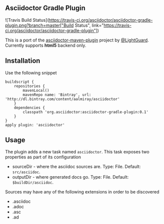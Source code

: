 Asciidoctor Gradle Plugin
-------------------------

![Travis Build Status](https://travis-ci.org/asciidoctor/asciidoctor-gradle-plugin.png?branch=master["Build Status", link="https://travis-ci.org/asciidoctor/asciidoctor-gradle-plugin"])

This is a port of the [asciidoctor-maven-plugin][1] project by [@LightGuard][2]. Currently supports **html5** backend only.

Installation
------------


Use the following snippet

    buildscript {
        repositories {
            mavenLocal()
            mavenRepo name: 'Bintray', url: 'http://dl.bintray.com/content/aalmiray/asciidoctor'
        }
        dependencies {
            classpath 'org.asciidoctor:asciidoctor-gradle-plugin:0.1'
        }
    }
    apply plugin: 'asciidoctor'


Usage
-----

The plugin adds a new task named `asciidoctor`. This task exposes two properties as part of its configuration

 * sourceDir - where the asciidoc sources are. Type: File. Default: `src/asciidoc`.
 * outputDir - where generated docs go. Type: File. Default: `$buildDir/asciidoc`.
 
Sources may have any of the following extensions in order to be discovered

 * .asciidoc
 * .adoc
 * .asc
 * .ad


[1]: https://github.com/asciidoctor/asciidoctor-maven-plugin
[2]: https://github.com/LightGuard